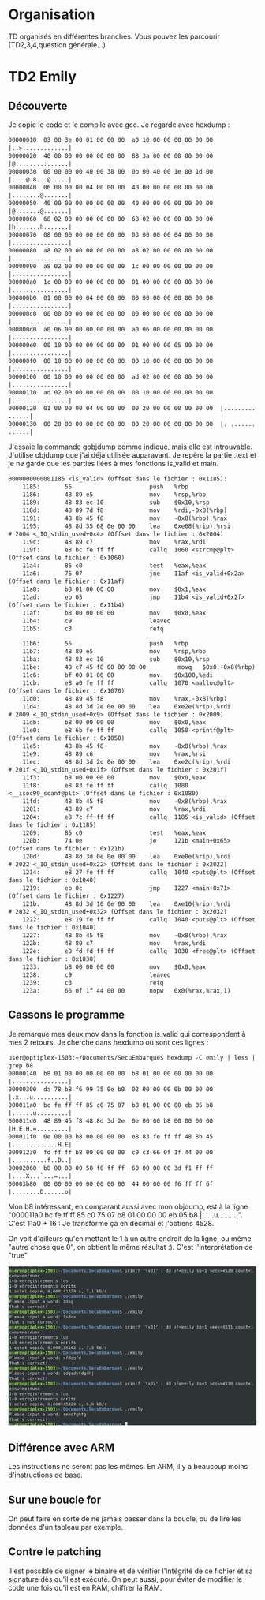 # Organisation
TD organisés en différentes branches. Vous pouvez les parcourir (TD2,3,4,question générale...)


# TD2 Emily

## Découverte
Je copie le code et le compile avec gcc. Je regarde avec hexdump : 
```00000000  7f 45 4c 46 02 01 01 00  00 00 00 00 00 00 00 00  |.ELF............|
00000010  03 00 3e 00 01 00 00 00  a0 10 00 00 00 00 00 00  |..>.............|
00000020  40 00 00 00 00 00 00 00  88 3a 00 00 00 00 00 00  |@........:......|
00000030  00 00 00 00 40 00 38 00  0b 00 40 00 1e 00 1d 00  |....@.8...@.....|
00000040  06 00 00 00 04 00 00 00  40 00 00 00 00 00 00 00  |........@.......|
00000050  40 00 00 00 00 00 00 00  40 00 00 00 00 00 00 00  |@.......@.......|
00000060  68 02 00 00 00 00 00 00  68 02 00 00 00 00 00 00  |h.......h.......|
00000070  08 00 00 00 00 00 00 00  03 00 00 00 04 00 00 00  |................|
00000080  a8 02 00 00 00 00 00 00  a8 02 00 00 00 00 00 00  |................|
00000090  a8 02 00 00 00 00 00 00  1c 00 00 00 00 00 00 00  |................|
000000a0  1c 00 00 00 00 00 00 00  01 00 00 00 00 00 00 00  |................|
000000b0  01 00 00 00 04 00 00 00  00 00 00 00 00 00 00 00  |................|
000000c0  00 00 00 00 00 00 00 00  00 00 00 00 00 00 00 00  |................|
000000d0  a0 06 00 00 00 00 00 00  a0 06 00 00 00 00 00 00  |................|
000000e0  00 10 00 00 00 00 00 00  01 00 00 00 05 00 00 00  |................|
000000f0  00 10 00 00 00 00 00 00  00 10 00 00 00 00 00 00  |................|
00000100  00 10 00 00 00 00 00 00  ad 02 00 00 00 00 00 00  |................|
00000110  ad 02 00 00 00 00 00 00  00 10 00 00 00 00 00 00  |................|
00000120  01 00 00 00 04 00 00 00  00 20 00 00 00 00 00 00  |......... ......|
00000130  00 20 00 00 00 00 00 00  00 20 00 00 00 00 00 00  |. ....... ......|
```

J'essaie la commande gobjdump comme indiqué, mais elle est introuvable. J'utilise objdump que j'ai déjà utilisée auparavant. Je repère la partie .text et je ne garde que les parties liées à mes fonctions is_valid et main.

```
0000000000001185 <is_valid> (Offset dans le fichier : 0x1185):
    1185:       55                      push   %rbp
    1186:       48 89 e5                mov    %rsp,%rbp
    1189:       48 83 ec 10             sub    $0x10,%rsp
    118d:       48 89 7d f8             mov    %rdi,-0x8(%rbp)
    1191:       48 8b 45 f8             mov    -0x8(%rbp),%rax
    1195:       48 8d 35 68 0e 00 00    lea    0xe68(%rip),%rsi        # 2004 <_IO_stdin_used+0x4> (Offset dans le fichier : 0x2004)
    119c:       48 89 c7                mov    %rax,%rdi
    119f:       e8 bc fe ff ff          callq  1060 <strcmp@plt> (Offset dans le fichier : 0x1060)
    11a4:       85 c0                   test   %eax,%eax
    11a6:       75 07                   jne    11af <is_valid+0x2a> (Offset dans le fichier : 0x11af)
    11a8:       b8 01 00 00 00          mov    $0x1,%eax
    11ad:       eb 05                   jmp    11b4 <is_valid+0x2f> (Offset dans le fichier : 0x11b4)
    11af:       b8 00 00 00 00          mov    $0x0,%eax
    11b4:       c9                      leaveq 
    11b5:       c3                      retq   
```
```main():
    11b6:       55                      push   %rbp
    11b7:       48 89 e5                mov    %rsp,%rbp
    11ba:       48 83 ec 10             sub    $0x10,%rsp
    11be:       48 c7 45 f8 00 00 00 00         movq   $0x0,-0x8(%rbp)
    11c6:       bf 00 01 00 00          mov    $0x100,%edi
    11cb:       e8 a0 fe ff ff          callq  1070 <malloc@plt> (Offset dans le fichier : 0x1070)
    11d0:       48 89 45 f8             mov    %rax,-0x8(%rbp)
    11d4:       48 8d 3d 2e 0e 00 00    lea    0xe2e(%rip),%rdi        # 2009 <_IO_stdin_used+0x9> (Offset dans le fichier : 0x2009)
    11db:       b8 00 00 00 00          mov    $0x0,%eax
    11e0:       e8 6b fe ff ff          callq  1050 <printf@plt> (Offset dans le fichier : 0x1050)
    11e5:       48 8b 45 f8             mov    -0x8(%rbp),%rax
    11e9:       48 89 c6                mov    %rax,%rsi
    11ec:       48 8d 3d 2c 0e 00 00    lea    0xe2c(%rip),%rdi        # 201f <_IO_stdin_used+0x1f> (Offset dans le fichier : 0x201f)
    11f3:       b8 00 00 00 00          mov    $0x0,%eax
    11f8:       e8 83 fe ff ff          callq  1080 <__isoc99_scanf@plt> (Offset dans le fichier : 0x1080)
    11fd:       48 8b 45 f8             mov    -0x8(%rbp),%rax
    1201:       48 89 c7                mov    %rax,%rdi
    1204:       e8 7c ff ff ff          callq  1185 <is_valid> (Offset dans le fichier : 0x1185)
    1209:       85 c0                   test   %eax,%eax
    120b:       74 0e                   je     121b <main+0x65> (Offset dans le fichier : 0x121b)
    120d:       48 8d 3d 0e 0e 00 00    lea    0xe0e(%rip),%rdi        # 2022 <_IO_stdin_used+0x22> (Offset dans le fichier : 0x2022)
    1214:       e8 27 fe ff ff          callq  1040 <puts@plt> (Offset dans le fichier : 0x1040)
    1219:       eb 0c                   jmp    1227 <main+0x71> (Offset dans le fichier : 0x1227)
    121b:       48 8d 3d 10 0e 00 00    lea    0xe10(%rip),%rdi        # 2032 <_IO_stdin_used+0x32> (Offset dans le fichier : 0x2032)
    1222:       e8 19 fe ff ff          callq  1040 <puts@plt> (Offset dans le fichier : 0x1040)
    1227:       48 8b 45 f8             mov    -0x8(%rbp),%rax
    122b:       48 89 c7                mov    %rax,%rdi
    122e:       e8 fd fd ff ff          callq  1030 <free@plt> (Offset dans le fichier : 0x1030)
    1233:       b8 00 00 00 00          mov    $0x0,%eax
    1238:       c9                      leaveq 
    1239:       c3                      retq   
    123a:       66 0f 1f 44 00 00       nopw   0x0(%rax,%rax,1)
```

## Cassons le programme
Je remarque mes deux mov dans la fonction is_valid qui correspondent à mes 2 retours. Je cherche dans hexdump où sont ces lignes : 
```
user@optiplex-1503:~/Documents/SecuEmbarque$ hexdump -C emily | less | grep b8
00000140  b8 01 00 00 00 00 00 00  b8 01 00 00 00 00 00 00  |................|
00000300  da 78 b8 f6 99 75 0e b0  02 00 00 00 0b 00 00 00  |.x...u..........|
000011a0  bc fe ff ff 85 c0 75 07  b8 01 00 00 00 eb 05 b8  |......u.........|
000011d0  48 89 45 f8 48 8d 3d 2e  0e 00 00 b8 00 00 00 00  |H.E.H.=.........|
000011f0  0e 00 00 b8 00 00 00 00  e8 83 fe ff ff 48 8b 45  |.............H.E|
00001230  fd ff ff b8 00 00 00 00  c9 c3 66 0f 1f 44 00 00  |..........f..D..|
00002060  b8 00 00 00 58 f0 ff ff  60 00 00 00 3d f1 ff ff  |....X...`...=...|
00003b80  00 00 00 00 00 00 00 00  44 00 00 00 f6 ff ff 6f  |........D......o|
```
Mon b8 intéressant, en comparant aussi avec mon objdump, est à la ligne "000011a0  bc fe ff ff 85 c0 75 07  b8 01 00 00 00 eb 05 b8  |......u.........|". C'est 11a0 + 16 : Je transforme ça en décimal et j'obtiens 4528.

On voit d'ailleurs qu'en mettant le 1 à un autre endroit de la ligne, ou même "autre chose que 0", on obtient le même résultat :). C'est l'interprétation de "true"


![True false](true_false.png)

## Différence avec ARM
Les instructions ne seront pas les mêmes. En ARM, il y a beaucoup moins d'instructions de base. 

## Sur une boucle for
On peut faire en sorte de ne jamais passer dans la boucle, ou de lire les données d'un tableau par exemple.

## Contre le patching
Il est possible de signer le binaire et de vérifier l'intégrité de ce fichier et sa signature dès qu'il est exécuté. 
On peut aussi, pour éviter de modifier le code une fois qu'il est en RAM, chiffrer la RAM. 


